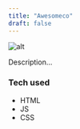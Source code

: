 ```yaml
---
title: "Awesomeco"
draft: false
---
```

![alt](//via.placeholder.com/640x150)

Description...

### Tech used

* HTML
* JS
* CSS
